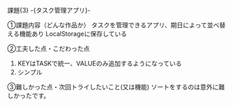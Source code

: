 課題{3} -{タスク管理アプリ}-

①課題内容（どんな作品か）
タスクを管理できるアプリ、期日によって並べ替える機能あり
LocalStorageに保存している

②工夫した点・こだわった点
1. KEYはTASKで統一、VALUEのみ追加するようになっている
2. シンプル

③難しかった点・次回トライしたいこと(又は機能)
ソートをするのは意外に難しかったです。